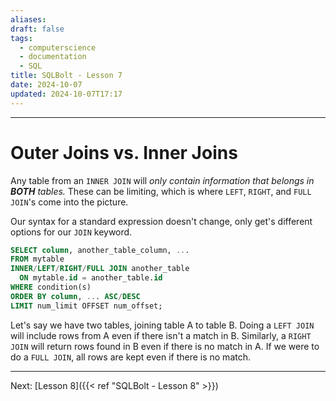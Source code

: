 ```yaml
---
aliases: 
draft: false
tags:
  - computerscience
  - documentation
  - SQL
title: SQLBolt - Lesson 7
date: 2024-10-07
updated: 2024-10-07T17:17
---
```


-------------------------------------------------------------------------------

# Outer Joins vs. Inner Joins

Any table from an `INNER JOIN` will *only contain information that belongs in **BOTH** tables.* These can be limiting, which is where `LEFT`, `RIGHT`, and `FULL JOIN`'s come into the picture.

Our syntax for a standard expression doesn't change, only get's different options for our `JOIN` keyword. 

```SQL
SELECT column, another_table_column, ...
FROM mytable
INNER/LEFT/RIGHT/FULL JOIN another_table
  ON mytable.id = another_table.id
WHERE condition(s)
ORDER BY column, ... ASC/DESC
LIMIT num_limit OFFSET num_offset;
```

Let's say we have two tables, joining table A to table B. Doing a `LEFT JOIN` will include rows from A even if there isn't a match in B. Similarly, a `RIGHT JOIN` will return rows found in B even if there is no match in A. If we were to do a `FULL JOIN`, all rows are kept even if there is no match.


---
Next: 
[Lesson 8]({{< ref "SQLBolt - Lesson 8" >}})  
